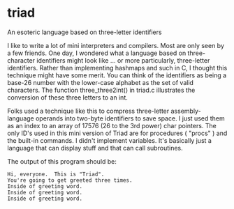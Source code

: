 # triad
An esoteric language based on three-letter identifiers

I like to write a lot of mini interpreters and compilers.  Most are only seen by a few friends. One day, I wondered what a language based on three-character identifiers might look like ... or more particularly, three-letter identifiers.  Rather than implementing hashmaps and such in C, I thought this technique might have some merit.  You can think of the identifiers as being a base-26 number with the lower-case alphabet as the set of valid characters.  The function three_three2int() in triad.c illustrates the conversion of these three letters to an int.

Folks used a technique like this to compress three-letter assembly-language operands into two-byte identifiers to save space.  I just used them as an index to an array of 17576 (26 to the 3rd power) char pointers.  The only ID's used in this mini version of Triad are for procedures ( "procs" ) and the built-in commands.  I didn't implement variables.  It's basically just a language that can display stuff and that can call subroutines. 

The output of this program should be:

    Hi, everyone.  This is "Triad".
    You're going to get greeted three times.
    Inside of greeting word.
    Inside of greeting word.
    Inside of greeting word.


